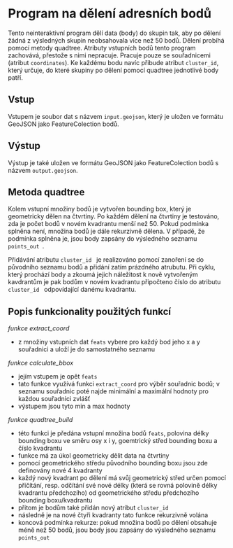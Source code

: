 # Program na dělení adresních bodů

Tento neinteraktivní program dělí data (body) do skupin tak, aby po dělení žádná z výsledných 
skupin neobsahovala více než 50 bodů. Dělení probíhá pomocí metody quadtree. Atributy 
vstupních bodů tento program zachovává, přestože s nimi nepracuje. Pracuje pouze se 
souřadnicemi (atribut `coordinates`). Ke každému bodu navíc přibude atribut `cluster_id`,
který určuje, do které skupiny po dělení pomocí quadtree jednotlivé body patří. 



## Vstup
Vstupem je soubor dat s názvem `input.geojson`, který je uložen ve formátu GeoJSON jako 
FeatureColection bodů. 



## Výstup
Výstup je také uložen ve formátu GeoJSON jako FeatureColection bodů s názvem `output.geojson`.



## Metoda quadtree
Kolem vstupní množiny bodů je vytvořen bounding box, který je geometricky dělen na čtvrtiny. 
Po každém dělení na čtvrtiny je testováno, zda je počet bodů v novém kvadrantu menší než 50.
Pokud podmínka splněna není, množina bodů je dále rekurzivně dělena. V případě, že podmínka 
splněna je, jsou body zapsány do výsledného seznamu  `points_out `.

Přidávání atributu  `cluster_id ` je realizováno pomocí zanoření se do původního seznamu bodů
a přidání zatím prázdného atrubutu. Při cyklu, který prochází body a zkoumá jejich náležitost
k nově vytvořeným kavdrantům je pak bodům v novém kvadrantu připočteno číslo do atributu  
`cluster_id ` odpovídající danému kvadrantu.


## Popis funkcionality použitých funkcí


_funkce extract_coord_
- z množiny vstupních dat `feats` vybere pro každý bod jeho x a y souřadnici a uloží je do
samostatného seznamu


_funkce calculate_bbox_
- jejím vstupem je opět `feats`
- tato funkce využívá funkci `extract_coord` pro výběr souřadnic bodů; v seznamu souřadnic poté 
najde minimální a maximální hodnoty pro každou souřadnici zvlášť
- výstupem jsou tyto min a max hodnoty


_funkce quadtree_build_
- této funkci je předána vstupní množina bodů `feats`, polovina délky bounding boxu ve směru 
osy x i y, goemtrický střed bounding boxu a číslo kvadrantu
- funkce má za úkol geometricky dělit data na čtvrtiny
- pomocí geometrického středu původního bounding boxu jsou zde definovány nové 4 kvadranty
- každý nový kvadrant po dělení má svůj geometrický střed určen pomocí přičítání, resp. odčítání své 
nové délky (která se rovná polovině délky kvadrantu předchozího) od geometrického středu předchozího bounding boxu/kvadrantu
- přitom je bodům také přidán nový atribut  `cluster_id ` 
- následně je na nové čtyři kvadranty tato funkce rekurzivně volána
- koncová podmínka rekurze: pokud množina bodů po dělení obsahuje méně než 50 bodů, jsou body jsou 
zapsány do výsledného seznamu  `points_out `
